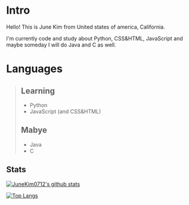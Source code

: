 # Intro

Hello! This is June Kim from United states of america, California.

I'm currently code and study about Python, CSS&HTML, JavaScript and maybe someday I will do Java and C as well.

# Languages

> ## Learning
>  - Python
>  - JavaScript (and CSS&HTML)
>
>  ## Mabye
>  - Java
>  - C

## Stats

[![JuneKim0712's github stats](https://github-readme-stats.vercel.app/api?username=JuneKim0712&show_icons=true&title_color=FF0000&icon_color=FFA500)](https://github.com/anuraghazra/github-readme-stats)

[![Top Langs](https://github-readme-stats.vercel.app/api/top-langs/?username=JuneKim0712)](https://github.com/anuraghazra/github-readme-stats)